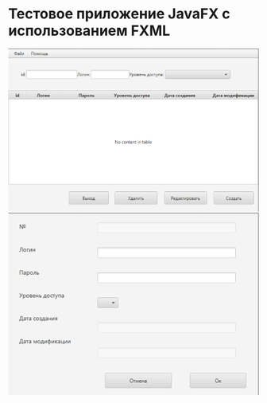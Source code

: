 # Тестовое приложение JavaFX с использованием FXML

![1.png](images%2F1.png)
![2.png](images%2F2.png)